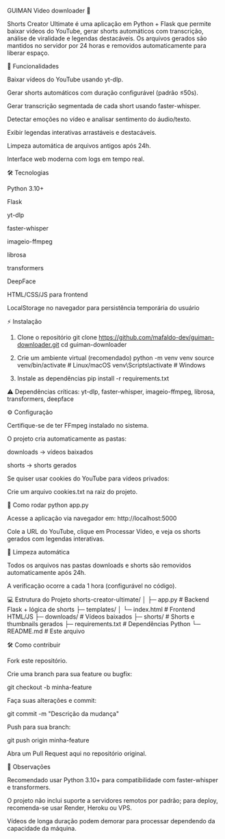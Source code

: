 GUIMAN Video downloader 🚀

Shorts Creator Ultimate é uma aplicação em Python + Flask que permite baixar vídeos do YouTube, gerar shorts automáticos com transcrição, análise de viralidade e legendas destacáveis. Os arquivos gerados são mantidos no servidor por 24 horas e removidos automaticamente para liberar espaço.

🔹 Funcionalidades

Baixar vídeos do YouTube usando yt-dlp.

Gerar shorts automáticos com duração configurável (padrão ≤50s).

Gerar transcrição segmentada de cada short usando faster-whisper.

Detectar emoções no vídeo e analisar sentimento do áudio/texto.

Exibir legendas interativas arrastáveis e destacáveis.

Limpeza automática de arquivos antigos após 24h.

Interface web moderna com logs em tempo real.

🛠 Tecnologias

Python 3.10+

Flask

yt-dlp

faster-whisper

imageio-ffmpeg

librosa

transformers

DeepFace

HTML/CSS/JS para frontend

LocalStorage no navegador para persistência temporária do usuário

⚡ Instalação
1. Clone o repositório
git clone https://github.com/mafaldo-dev/guiman-downloader.git
cd guiman-downloader

2. Crie um ambiente virtual (recomendado)
python -m venv venv
source venv/bin/activate      # Linux/macOS
venv\Scripts\activate         # Windows

3. Instale as dependências
pip install -r requirements.txt


⚠️ Dependências críticas: yt-dlp, faster-whisper, imageio-ffmpeg, librosa, transformers, deepface

⚙️ Configuração

Certifique-se de ter FFmpeg instalado no sistema.

O projeto cria automaticamente as pastas:

downloads → vídeos baixados

shorts → shorts gerados

Se quiser usar cookies do YouTube para vídeos privados:

Crie um arquivo cookies.txt na raiz do projeto.

🚀 Como rodar
python app.py


Acesse a aplicação via navegador em: http://localhost:5000

Cole a URL do YouTube, clique em Processar Vídeo, e veja os shorts gerados com legendas interativas.

🧹 Limpeza automática

Todos os arquivos nas pastas downloads e shorts são removidos automaticamente após 24h.

A verificação ocorre a cada 1 hora (configurável no código).

💻 Estrutura do Projeto
shorts-creator-ultimate/
│
├─ app.py                  # Backend Flask + lógica de shorts
├─ templates/
│   └─ index.html          # Frontend HTML/JS
├─ downloads/              # Vídeos baixados
├─ shorts/                 # Shorts e thumbnails gerados
├─ requirements.txt        # Dependências Python
└─ README.md               # Este arquivo

🛠 Como contribuir

Fork este repositório.

Crie uma branch para sua feature ou bugfix:

git checkout -b minha-feature


Faça suas alterações e commit:

git commit -m "Descrição da mudança"


Push para sua branch:

git push origin minha-feature


Abra um Pull Request aqui no repositório original.

📌 Observações

Recomendado usar Python 3.10+ para compatibilidade com faster-whisper e transformers.

O projeto não inclui suporte a servidores remotos por padrão; para deploy, recomenda-se usar Render, Heroku ou VPS.

Vídeos de longa duração podem demorar para processar dependendo da capacidade da máquina.